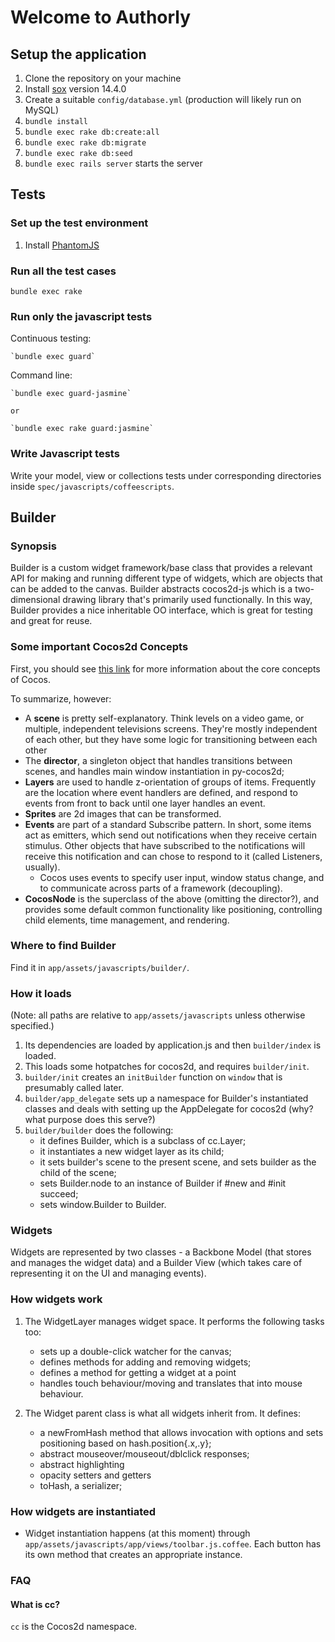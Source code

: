 # Welcome to Authorly

## Setup the application

1. Clone the repository on your machine
1. Install [sox](http://sox.sourceforge.net/) version 14.4.0
1. Create a suitable `config/database.yml` (production will likely run on MySQL)
1. `bundle install`
1. `bundle exec rake db:create:all`
1. `bundle exec rake db:migrate`
1. `bundle exec rake db:seed`
1. `bundle exec rails server` starts the server

## Tests

### Set up the test environment

1. Install [PhantomJS](https://github.com/netzpirat/guard-jasmine#phantomjs)

### Run all the test cases

`bundle exec rake`

### Run only the javascript tests

Continuous testing:

    `bundle exec guard`

Command line:

    `bundle exec guard-jasmine`

    or

    `bundle exec rake guard:jasmine`


### Write Javascript tests

Write your model, view or collections tests under corresponding directories inside `spec/javascripts/coffeescripts`.

## Builder

### Synopsis

Builder is a custom widget framework/base class that provides a relevant API for making and running different type of widgets, which are objects that can be  added to the canvas. Builder abstracts cocos2d-js which is a two-dimensional drawing library that's primarily used functionally. In this way, Builder provides a nice inheritable OO interface, which is great for testing and great for reuse.

### Some important Cocos2d Concepts

First, you should see [this link](http://www.cocos2d.org/doc/programming_guide/basic_concepts.html) for more information about the core concepts of Cocos.

To summarize, however:

- A **scene** is pretty self-explanatory. Think levels on a video game, or multiple, independent televisions screens. They're mostly independent of each other, but they have some logic for transitioning between each other
- The **director**, a singleton object that handles transitions between scenes, and handles main window instantiation in py-cocos2d;
- **Layers** are used to handle z-orientation of groups of items. Frequently are the location where event handlers are defined, and respond to events from front to back until one layer handles an event.
- **Sprites** are 2d images that can be transformed.
- **Events** are part of a standard Subscribe pattern. In short, some items act as emitters, which send out notifications when they receive certain stimulus. Other objects that have subscribed to the notifications will receive this notification and can chose to respond to it (called Listeners, usually).
    - Cocos uses events to specify user input, window status change, and to communicate across parts of a framework (decoupling).
- **CocosNode** is the superclass of the above (omitting the director?), and provides some default common functionality like positioning, controlling child elements, time management, and rendering.

### Where to find Builder

Find it in `app/assets/javascripts/builder/`.

### How it loads

(Note: all paths are relative to `app/assets/javascripts` unless otherwise
specified.)

1. Its dependencies are loaded by application.js and then `builder/index` is loaded.
2. This loads some hotpatches for cocos2d, and requires `builder/init`.
3. `builder/init` creates an `initBuilder` function on `window` that is presumably called later.
4. `builder/app_delegate` sets up a namespace for Builder's instantiated classes and deals with setting up the AppDelegate for cocos2d (why? what purpose does this serve?)
5. `builder/builder` does the following:
    - it defines Builder, which is a subclass of cc.Layer;
    - it instantiates a new widget layer as its child;
    - it sets builder's scene to the present scene, and sets builder as the child of the scene;
    - sets Builder.node to an instance of Builder if #new and #init succeed;
    - sets window.Builder to Builder.

### Widgets

Widgets are represented by two classes - a Backbone Model (that stores and manages the widget data) and a Builder View (which takes care of representing it on the UI and managing events).

### How widgets work

1. The WidgetLayer manages widget space. It performs the following tasks too:
    - sets up a double-click watcher for the canvas;
    - defines methods for adding and removing widgets;
    - defines a method for getting a widget at a point
    - handles touch behaviour/moving and translates that into mouse behaviour.

2. The Widget parent class is what all widgets inherit from. It defines:
    - a newFromHash method that allows invocation with options and sets positioning based on hash.position{.x,.y};
    - abstract mouseover/mouseout/dblclick responses;
    - abstract highlighting
    - opacity setters and getters
    - toHash, a serializer;

### How widgets are instantiated

- Widget instantiation happens (at this moment) through `app/assets/javascripts/app/views/toolbar.js.coffee`. Each button has its own method that creates an appropriate instance.

### FAQ

#### What is cc?

`cc` is the Cocos2d namespace.
